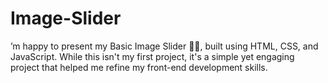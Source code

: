 # Image-Slider
’m happy to present my Basic Image Slider 🎡📸, built using HTML, CSS, and JavaScript. While this isn't my first project, it's a simple yet engaging project that helped me refine my front-end development skills.
